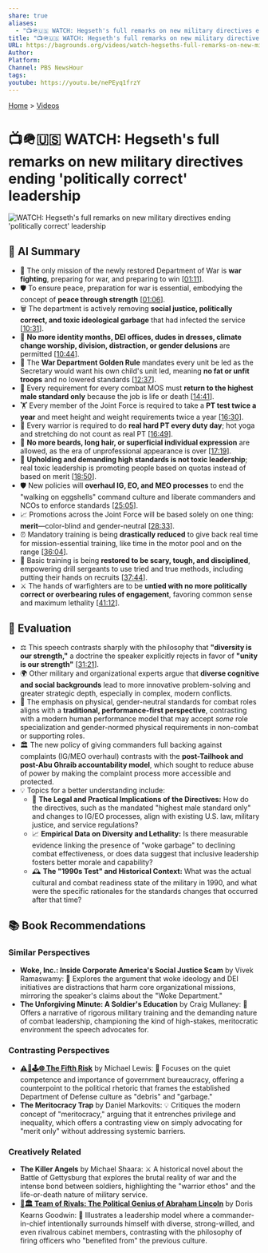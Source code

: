 ```yaml
---
share: true
aliases:
  - "📺🪖🇺🇸 WATCH: Hegseth's full remarks on new military directives ending 'politically correct' leadership"
title: "📺🪖🇺🇸 WATCH: Hegseth's full remarks on new military directives ending 'politically correct' leadership"
URL: https://bagrounds.org/videos/watch-hegseths-full-remarks-on-new-military-directives-ending-politically-correct-leadership
Author:
Platform:
Channel: PBS NewsHour
tags:
youtube: https://youtu.be/nePEyq1frzY
---
```

[Home](../index.md) > [Videos](./index.md)  
# 📺🪖🇺🇸 WATCH: Hegseth's full remarks on new military directives ending 'politically correct' leadership  
![WATCH: Hegseth's full remarks on new military directives ending 'politically correct' leadership](https://youtu.be/nePEyq1frzY)  
  
## 🤖 AI Summary  
  
- 🎯 The only mission of the newly restored Department of War is **war fighting**, preparing for war, and preparing to win \[[01:11](http://www.youtube.com/watch?v=nePEyq1frzY&t=71)].  
- 🛡️ To ensure peace, preparation for war is essential, embodying the concept of **peace through strength** \[[01:06](http://www.youtube.com/watch?v=nePEyq1frzY&t=66)].  
- 🗑️ The department is actively removing **social justice, politically correct, and toxic ideological garbage** that had infected the service \[[10:31](http://www.youtube.com/watch?v=nePEyq1frzY&t=631)].  
- 🚫 **No more identity months, DEI offices, dudes in dresses, climate change worship, division, distraction, or gender delusions** are permitted \[[10:44](http://www.youtube.com/watch?v=nePEyq1frzY&t=644)].  
- 🥇 The **War Department Golden Rule** mandates every unit be led as the Secretary would want his own child's unit led, meaning **no fat or unfit troops** and no lowered standards \[[12:37](http://www.youtube.com/watch?v=nePEyq1frzY&t=757)].  
- 💪 Every requirement for every combat MOS must **return to the highest male standard only** because the job is life or death \[[14:41](http://www.youtube.com/watch?v=nePEyq1frzY&t=881)].  
- 🏋️ Every member of the Joint Force is required to take a **PT test twice a year** and meet height and weight requirements twice a year \[[16:30](http://www.youtube.com/watch?v=nePEyq1frzY&t=990)].  
- 🏃 Every warrior is required to do **real hard PT every duty day**; hot yoga and stretching do not count as real PT \[[16:49](http://www.youtube.com/watch?v=nePEyq1frzY&t=1009)].  
- 💈 **No more beards, long hair, or superficial individual expression** are allowed, as the era of unprofessional appearance is over \[[17:19](http://www.youtube.com/watch?v=nePEyq1frzY&t=1039)].  
- 🚫 **Upholding and demanding high standards is not toxic leadership**; real toxic leadership is promoting people based on quotas instead of based on merit \[[18:50](http://www.youtube.com/watch?v=nePEyq1frzY&t=1130)].  
- 🛡️ New policies will **overhaul IG, EO, and MEO processes** to end the "walking on eggshells" command culture and liberate commanders and NCOs to enforce standards \[[25:05](http://www.youtube.com/watch?v=nePEyq1frzY&t=1505)].  
- 📈 Promotions across the Joint Force will be based solely on one thing: **merit**—color-blind and gender-neutral \[[28:33](http://www.youtube.com/watch?v=nePEyq1frzY&t=1713)].  
- ⏰ Mandatory training is being **drastically reduced** to give back real time for mission-essential training, like time in the motor pool and on the range \[[36:04](http://www.youtube.com/watch?v=nePEyq1frzY&t=2164)].  
- 🐻 Basic training is being **restored to be scary, tough, and disciplined**, empowering drill sergeants to use tried and true methods, including putting their hands on recruits \[[37:44](http://www.youtube.com/watch?v=nePEyq1frzY&t=2264)].  
- ⚔️ The hands of warfighters are to be **untied with no more politically correct or overbearing rules of engagement**, favoring common sense and maximum lethality \[[41:12](http://www.youtube.com/watch?v=nePEyq1frzY&t=2472)].  
  
## 🤔 Evaluation  
  
- ⚖️ This speech contrasts sharply with the philosophy that **"diversity is our strength,"** a doctrine the speaker explicitly rejects in favor of **"unity is our strength"** \[[31:21](http://www.youtube.com/watch?v=nePEyq1frzY&t=1881)].  
- 🌍 Other military and organizational experts argue that **diverse cognitive and social backgrounds** lead to more innovative problem-solving and greater strategic depth, especially in complex, modern conflicts.  
- 🔑 The emphasis on physical, gender-neutral standards for combat roles aligns with a **traditional, performance-first perspective**, contrasting with a modern human performance model that may accept *some* role specialization and gender-normed physical requirements in non-combat or supporting roles.  
- 🏛️ The new policy of giving commanders full backing against complaints (IG/MEO overhaul) contrasts with the **post-Tailhook and post-Abu Ghraib accountability model**, which sought to reduce abuse of power by making the complaint process more accessible and protected.  
- 💡 Topics for a better understanding include:  
    * 📜 **The Legal and Practical Implications of the Directives:** How do the directives, such as the mandated "highest male standard only" and changes to IG/EO processes, align with existing U.S. law, military justice, and service regulations?  
    * 📈 **Empirical Data on Diversity and Lethality:** Is there measurable evidence linking the presence of "woke garbage" to declining combat effectiveness, or does data suggest that inclusive leadership fosters better morale and capability?  
    * 🕰️ **The "1990s Test" and Historical Context:** What was the actual cultural and combat readiness state of the military in 1990, and what were the specific rationales for the standards changes that occurred after that time?  
  
## 📚 Book Recommendations  
  
### Similar Perspectives  
* **Woke, Inc.: Inside Corporate America's Social Justice Scam** by Vivek Ramaswamy: 📖 Explores the argument that woke ideology and DEI initiatives are distractions that harm core organizational missions, mirroring the speaker's claims about the "Woke Department."  
* **The Unforgiving Minute: A Soldier's Education** by Craig Mullaney: 🧭 Offers a narrative of rigorous military training and the demanding nature of combat leadership, championing the kind of high-stakes, meritocratic environment the speech advocates for.  
  
### Contrasting Perspectives  
* **[⚠️🥴🕹️🌐 The Fifth Risk](../books/the-fifth-risk.md)** by Michael Lewis: 🏢 Focuses on the quiet competence and importance of government bureaucracy, offering a counterpoint to the political rhetoric that frames the established Department of Defense culture as "debris" and "garbage."  
* **The Meritocracy Trap** by Daniel Markovits: 💡 Critiques the modern concept of "meritocracy," arguing that it entrenches privilege and inequality, which offers a contrasting view on simply advocating for "merit only" without addressing systemic barriers.  
  
### Creatively Related  
* **The Killer Angels** by Michael Shaara: ⚔️ A historical novel about the Battle of Gettysburg that explores the brutal reality of war and the intense bond between soldiers, highlighting the "warrior ethos" and the life-or-death nature of military service.  
* **[🤝🏛️ Team of Rivals: The Political Genius of Abraham Lincoln](../books/team-of-rivals-the-political-genius-of-abraham-lincoln.md)** by Doris Kearns Goodwin: 🧠 Illustrates a leadership model where a commander-in-chief intentionally surrounds himself with diverse, strong-willed, and even rivalrous cabinet members, contrasting with the philosophy of firing officers who "benefited from" the previous culture.